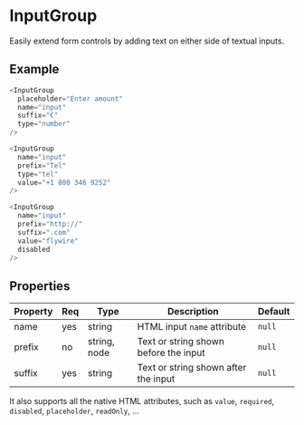 # InputGroup

Easily extend form controls by adding text on either side of textual inputs.

## Example

```javascript
<InputGroup
  placeholder="Enter amount"
  name="input"
  suffix="€"
  type="number"
/>

<InputGroup
  name="input"
  prefix="Tel"
  type="tel"
  value="+1 800 346 9252"
/>

<InputGroup
  name="input"
  prefix="http://"
  suffix=".com"
  value="flywire"
  disabled
/>
```

## Properties

| Property | Req | Type         | Description                           | Default |
| -------- | --- | ------------ | ------------------------------------- | ------- |
| name     | yes | string       | HTML input `name` attribute           | `null`  |
| prefix   | no  | string, node | Text or string shown before the input | `null`  |
| suffix   | yes | string       | Text or string shown after the input  | `null`  |

It also supports all the native HTML attributes, such as `value`, `required`,
`disabled`, `placeholder`, `readOnly`, ...
